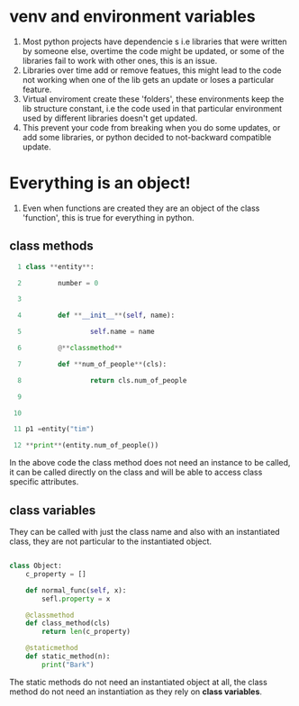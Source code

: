 # venv and environment variables
1. Most python projects have dependencie s i.e libraries that were written by someone else, overtime the code might be updated, or some of the libraries fail to work with other ones, this is an issue.
2. Libraries over time add or remove featues, this might lead to the code not working when one of the lib gets an update or loses a particular feature.
3. Virtual enviroment create these 'folders', these environments keep the lib structure constant, i.e the code used in that particular environment used by different libraries doesn't get updated.
4. This prevent your code from breaking when you do some updates, or add some libraries, or python decided to not-backward compatible update.


# Everything is an object!
1. Even when functions are created they are an object of the class 'function', this is true for everything in python.

## class methods

~~~python
  1 class **entity**:

  2         number = 0

  3         

  4         def **__init__**(self, name):

  5                 self.name = name

  6         @**classmethod**

  7         def **num_of_people**(cls):

  8                 return cls.num_of_people

  9                 

 10 

 11 p1 =entity("tim")

 12 **print**(entity.num_of_people())
~~~

In the above code the class method does not need an instance to be called, it can be called directly on the class and will be able to access class specific attributes.


## class variables
They can be called with just the class name and also with an instantiated class, they are not particular to the instantiated object.


~~~python 

class Object:
	c_property = []

    def normal_func(self, x):
	    sefl.property = x

	@classmethod
	def class_method(cls)
		return len(c_property)

	@staticmethod
    def static_method(n):
	    print("Bark")


~~~

The static methods do not need an instantiated object at all, the class method do not need an instantiation as they rely on **class variables**.
